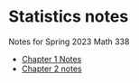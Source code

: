 # Statistics notes

Notes for Spring 2023 Math 338 
- [Chapter 1 Notes](https://github.com/ADHFMZ7/Math338/tree/main/ch1)
- [Chapter 2 notes](https://github.com/ADHFMZ7/Math338/tree/main/c2)
